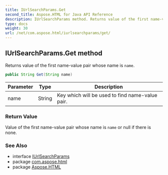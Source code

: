 ```yaml
---
title: IUrlSearchParams.Get
second_title: Aspose.HTML for Java API Reference
description: IUrlSearchParams method. Returns value of the first name-value pair whose name is name
type: docs
weight: 30
url: /net/com.aspose.html/iurlsearchparams/get/
---
```

## IUrlSearchParams.Get method

Returns value of the first name-value pair whose name is `name`.

```java
public String Get(String name)
```

| Parameter | Type | Description |
| --- | --- | --- |
| name | String | Key which will be used to find name-value pair. |

### Return Value

Value of the first name-value pair whose name is `name` or null if there is none.

### See Also

* interface [IUrlSearchParams](../)
* package [com.aspose.html](../../iurlsearchparams/)
* package [Aspose.HTML](../../../)
